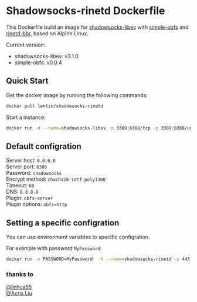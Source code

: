 # Shadowsocks-rinetd Dockerfile
This Dockerfile build an image for [shadowsocks-libev](https://github.com/shadowsocks/shadowsocks-libev/) with [simple-obfs](https://github.com/shadowsocks/simple-obfs) and [rinetd-bbr](https://github.com/linhua55/lkl_study), based on Alpine Linux.

Current version:
- shadowsocks-libev: v3.1.0
- simple-obfs: v0.0.4

## Quick Start

Get the docker image by running the following commands:

```bash
docker pull lentin/shadowsocks-rinetd
```

Start a instance:

```bash
docker run -d --name=shadowsocks-libev -p 3389:8388/tcp -p 3389:8388/udp --restart=always lentin/shadowsocks-rinetd
```

## Default configration

Server host: `0.0.0.0`  
Server port: `8388`  
Password: `shadowsocks`  
Encrypt method: `chacha20-ietf-poly1308`  
Timeout: `60`  
DNS: `8.8.8.8`  
Plugin: `obfs-server`  
Plugin options: `obfs=http`

## Setting a specific configration

You can use environment variables to specific configration.

For example with password `MyPassword`:

```bash
docker run -e PASSWORD=MyPassword  -d --name=shadowsocks-rinetd -p 443:8388/tcp -p 443:8388/udp --restart=always lentin/shadowsocks-rinetd
```

### thanks to
[@linhua55](https://github.com/linhua55/lkl_study)  
[@Acris Liu](https://github.com/Acris/docker-shadowsocks-libev)

